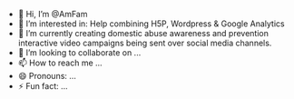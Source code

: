 - 👋 Hi, I’m @AmFam
- 👀 I’m interested in: Help combining H5P, Wordpress & Google Analytics 
- 🌱 I’m currently creating domestic abuse awareness and prevention interactive video campaigns being sent over social media channels.
- 💞️ I’m looking to collaborate on ...
- 📫 How to reach me ...
- 😄 Pronouns: ...
- ⚡ Fun fact: ...

<!---
AmFam/AmFam is a ✨ special ✨ repository because its `README.md` (this file) appears on your GitHub profile.
You can click the Preview link to take a look at your changes.
--->
